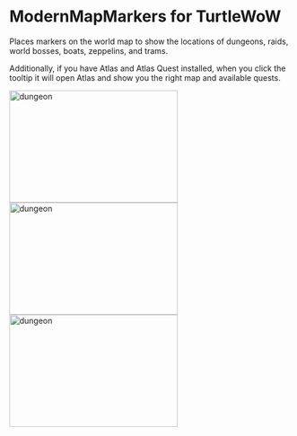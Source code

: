 # ModernMapMarkers for TurtleWoW
Places markers on the world map to show the locations of dungeons, raids, world bosses, boats, zeppelins, and trams.

Additionally, if you have Atlas and Atlas Quest installed, when you click the tooltip it will open Atlas and show you the right map and available quests.

<img src="https://github.com/user-attachments/assets/a0fa2e63-e0b5-485c-9e68-9057e68a4118" alt="dungeon" width="300" height="200"> <img src="https://github.com/user-attachments/assets/3d408b8b-d4f7-449c-a33f-cad9a3d41f4b" alt="dungeon" width="300" height="200"> <img src="https://github.com/user-attachments/assets/31e4bf5a-6c02-467e-bb51-5a4fb6a1b524b" alt="dungeon" width="300" height="200">
